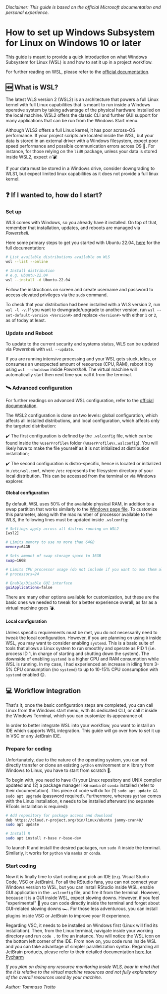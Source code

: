 _Disclaimer: This guide is based on the official Microsoft documentation and personal experience._

# How to set up Windows Subsystem for Linux on Windows 10 or later


This guide is meant to provide a quick introduction on what Windows Subsystem for Linux (WSL) is and how to set it up in a project workflow.

For further reading on WSL, please refer to the [official documentation](https://learn.microsoft.com/en-us/windows/wsl/).


## 🆕 What is WSL?


The latest WLS version 2 (WSL2) is an architecture that powers a full Linux kernel with full Linux capabilities that is meant to run inside a Windows operative system by taking advantage of the physical hardware installed on the local machine. WSL2 offers the classic CLI and further GUI support for many applications that can be run from the Windows Start menu.

Although WLS2 offers a full Linux kernel, it has poor across-OS performance. If your project scripts are located inside the WSL, but your data is stored in an external driver with a Windows filesystem, expect poor speed performance and possible communication errors across OS 🤕. For instance, for those relying on the `lidR` package, unless your data is stored inside WSL2, expect 🔥💣!

If your data must be stored in a Windows drive, consider downgrading to WLS1, but expect limited linux capabilities as it does not provide a full linux kernel.


## ❓ If I wanted to, how do I start?


### Set up


WLS comes with Windows, so you already have it installed. On top of that, remember that installation, updates, and reboots are managed via _Powershell_. 

Here some primary steps to get you started with Ubuntu 22.04, [here](https://learn.microsoft.com/en-us/windows/wsl/install) for the full documentation:

```sh
# List available distributions available on WLS
wsl --list --online

# Install distribution
# e.g. Ubuntu-22.04
wsl --install -d Ubuntu-22.04
```

Follow the instructions on screen and create username and password to access elevated privileges via the `sudo` command.

To check that your distribution had been installed with a WLS version 2, run `wsl -l -v`. If you want to downgrade/upgrade to another version, run `wsl --set-default-version <Version#>` and replace `<Version#>` with either `1` or `2`, as of today at least.


### Update and Reboot


To update to the current security and systems status, WLS can be updated via _Powershell_ with `wsl --update`.

If you are running intensive processing and your WSL gets stuck, idles, or consumes an unexpected amount of resources (CPU, RAM), reboot it by using `wsl --shutdown` inside _Powershell_. The virtual machine will automatically start then next time you call it from the terminal.


### 🛰️ Advanced configuration


For further readings on advanced WSL configuration, refer to the [official documentation](https://learn.microsoft.com/en-us/windows/wsl/wsl-config).

The WSL2 configuration is done on two levels: global configuration, which affects all installed distributions, and local configuration, which affects only the targeted distribution:

 ✔️ The first configuration is defined by the `.wslconfig` file, which can be found inside the `%UserProfile%` folder (`%UserProfile%\.wslconfig`). You will likely have to make the file yourself as it is not initialized at distribution installation;

 ✔️ The second configuration is distro-specific, hence is located or initialized in `/etc/wsl.conf`, where `/etc` represents the filesystem directory of your local distribution. This can be accessed from the terminal or via Windows explorer.


#### Global configuration

By default, WSL uses 50% of the available physical RAM, in addition to a swap partition that works similarly to the [Windows page file](https://learn.microsoft.com/en-us/troubleshoot/windows-client/performance/introduction-to-the-page-file). To customize this parameter, along with the max number of processor available to the WLS, the following lines must be updated inside `.wslconfig`:

```sh
# Settings apply across all distros running on WSL2
[wsl2]

# Limits memory to use no more than 64GB
memory=64GB

# Sets amount of swap storage space to 16GB
swap=16GB

# Limits CPU processor usage (do not include if you want to use them all)
# processors=24

# Enable/Disable GUI interface
guiApplications=false
```

There are many other options available for customization, but these are the basic ones we needed to tweak for a better experience overall, as far as a virtual machine goes 💣.


#### Local configuration

Unless specific requirements must be met, you do not necessarily need to tweak the local configuration. However, if you are planning on using `R` inside WSL, you may want to consider enabling `systemd`. This is a basic suite of tools that allows a Linux system to run smoothly and operate as PID 1 (i.e. process ID 1, in charge of starting and shutting down the system). The downside of enabling `systemd` is a higher CPU and RAM consumption while WSL is running. In my case, I had experienced an increase in idling from 3-5% CPU consumption (no `systemd`) to up to 10-15% CPU consumption with `systemd` enabled 😞.


## 💻 Workflow integration


That's it, once the basic configuration steps are completed, you can call Linux from the Windows start menu, with its dedicated CLI, or call it inside the Windows Terminal, which you can customize its appearance of.

In order to better integrate WSL into your workflow, you want to install an IDE which supports WSL integration. This guide will go over how to set it up in VSC or any JetBrain IDE. 


### Prepare for coding


Unfortunately, due to the nature of the operating system, you can not directly transfer or clone an existing `python` environment or `R` library from Windows to Linux, you have to start from scratch 🙂. 

To begin with, you need to have (1) your Linux repository and UNIX compiler updated and (2) a package manager like `mamba` or `conda` installed (refer to their documentation). This piece of code will do for (1) `sudo apt update && sudo apt upgrade` (password required). Furthermore, whereas `python` comes with the Linux installation, `R` needs to be installed afterward (no separate RTools installation is required):

```sh
# Add repository for package access and download
deb https://cloud.r-project.org/bin/linux/ubuntu jammy-cran40/
sudo apt update

# Install R
sudo apt install r-base r-base-dev
```

To launch R and install the desired packages, run `sudo R` inside the terminal. Similarly, it works for `python` via `mamba` or `conda`.


### Start coding

Now it is finally time to start coding and pick an IDE (e.g. Visual Studio Code, VSC or JetBrain). For all the RStudio fans, you can not connect your Windows version to WSL, but you can install RStudio inside WSL, enable GUI application in the `.wslconfig` file, and fire it from the terminal. However, because it is a GUI inside WSL, expect slowing downs. However, if you feel "experimental" 🧪 you can code directly inside the terminal and forget about GUI-related slowing downs 🏎️. For those less adventurous, you can install plugins inside VSC or JetBrain to improve your R experience.

Regarding VSC, it needs to be installed on Windows first (Linux will find its installation). Then, from the Linux terminal, navigate inside your working directory and run `code .` to fire an instance. You will notice the WSL icon on the bottom left corner of the IDE. From now on, you code runs inside WSL and you can take advantage of simpler parallelization syntax. Regarding all JetBrain products, please refer to their detailed documentation [here for Pycharm](https://www.jetbrains.com/help/pycharm/using-wsl-as-a-remote-interpreter.html)

_If you plan on doing any resource monitoring inside WLS, bear in mind that the it is relative to the virtual machine resources and not fully explanatory of the overall resources used by your machine._


_Author: Tommaso Trotto_
